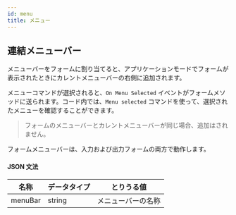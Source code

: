 ```yaml
---
id: menu
title: メニュー
---
```


## 連結メニューバー

メニューバーをフォームに割り当てると、アプリケーションモードでフォームが表示されたときにカレントメニューバーの右側に追加されます。

メニューコマンドが選択されると、`On Menu Selected` イベントがフォームメソッドに送られます。コード内では、`Menu selected` コマンドを使って、選択されたメニューを確認することができます。

> フォームのメニューバーとカレントメニューバーが同じ場合、追加はされません。

フォームメニューバーは、入力および出力フォームの両方で動作します。

#### JSON 文法

| 名称      | データタイプ | とりうる値     |
| ------- | ------ | --------- |
| menuBar | string | メニューバーの名称 |
